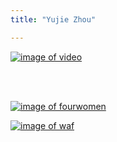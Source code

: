 ```yaml
---
title: "Yujie Zhou"

---
```


[![image of video](/images/moa23_video1.jpg)](https://yujiezhou.xyz/panoptic_segmentation/)

</br>
</br>




[![image of fourwomen](/images/4.jpg)](https://yujiezhou.xyz/four_women/)



[![image of waf](/images/waf.jpg)](https://yujiezhou.xyz/where_are_you_from/)